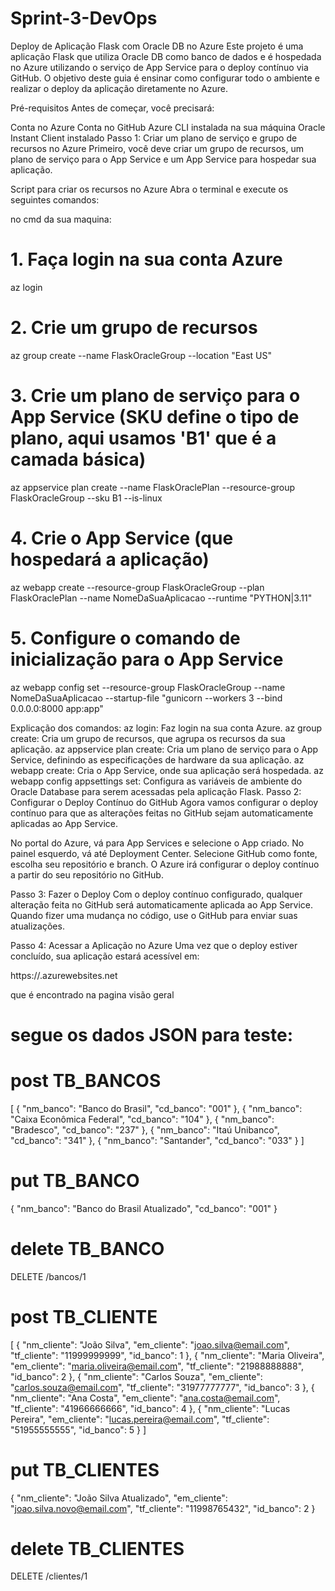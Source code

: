 # Sprint-3-DevOps

Deploy de Aplicação Flask com Oracle DB no Azure
Este projeto é uma aplicação Flask que utiliza Oracle DB como banco de dados e é hospedada no Azure utilizando o serviço de App Service para o deploy contínuo via GitHub. O objetivo deste guia é ensinar como configurar todo o ambiente e realizar o deploy da aplicação diretamente no Azure.

Pré-requisitos
Antes de começar, você precisará:

Conta no Azure
Conta no GitHub
Azure CLI instalada na sua máquina
Oracle Instant Client instalado
Passo 1: Criar um plano de serviço e grupo de recursos no Azure
Primeiro, você deve criar um grupo de recursos, um plano de serviço para o App Service e um App Service para hospedar sua aplicação.

Script para criar os recursos no Azure
Abra o terminal e execute os seguintes comandos:

no cmd da sua maquina:

# 1. Faça login na sua conta Azure
az login

# 2. Crie um grupo de recursos
az group create --name FlaskOracleGroup --location "East US"

# 3. Crie um plano de serviço para o App Service (SKU define o tipo de plano, aqui usamos 'B1' que é a camada básica)
az appservice plan create --name FlaskOraclePlan --resource-group FlaskOracleGroup --sku B1 --is-linux

# 4. Crie o App Service (que hospedará a aplicação)
az webapp create --resource-group FlaskOracleGroup --plan FlaskOraclePlan --name NomeDaSuaAplicacao --runtime "PYTHON|3.11"

# 5. Configure o comando de inicialização para o App Service
az webapp config set --resource-group FlaskOracleGroup --name NomeDaSuaAplicacao --startup-file "gunicorn --workers 3 --bind 0.0.0.0:8000 app:app"

Explicação dos comandos:
az login: Faz login na sua conta Azure.
az group create: Cria um grupo de recursos, que agrupa os recursos da sua aplicação.
az appservice plan create: Cria um plano de serviço para o App Service, definindo as especificações de hardware da sua aplicação.
az webapp create: Cria o App Service, onde sua aplicação será hospedada.
az webapp config appsettings set: Configura as variáveis de ambiente do Oracle Database para serem acessadas pela aplicação Flask.
Passo 2: Configurar o Deploy Contínuo do GitHub
Agora vamos configurar o deploy contínuo para que as alterações feitas no GitHub sejam automaticamente aplicadas ao App Service.

No portal do Azure, vá para App Services e selecione o App criado.
No painel esquerdo, vá até Deployment Center.
Selecione GitHub como fonte, escolha seu repositório e branch.
O Azure irá configurar o deploy contínuo a partir do seu repositório no GitHub.

Passo 3: Fazer o Deploy
Com o deploy contínuo configurado, qualquer alteração feita no GitHub será automaticamente aplicada ao App Service. Quando fizer uma mudança no código, use o GitHub para enviar suas atualizações.

Passo 4: Acessar a Aplicação no Azure
Uma vez que o deploy estiver concluído, sua aplicação estará acessível em:

https://<NomeDaSuaAplicacao>.azurewebsites.net

que é encontrado na pagina visão geral

# segue os dados JSON para teste:

# post TB_BANCOS

[
    {
        "nm_banco": "Banco do Brasil",
        "cd_banco": "001"
    },
    {
        "nm_banco": "Caixa Econômica Federal",
        "cd_banco": "104"
    },
    {
        "nm_banco": "Bradesco",
        "cd_banco": "237"
    },
    {
        "nm_banco": "Itaú Unibanco",
        "cd_banco": "341"
    },
    {
        "nm_banco": "Santander",
        "cd_banco": "033"
    }
]

# put TB_BANCO

{
    "nm_banco": "Banco do Brasil Atualizado",
    "cd_banco": "001"
}

# delete TB_BANCO

DELETE /bancos/1

# post TB_CLIENTE

[
    {
        "nm_cliente": "João Silva",
        "em_cliente": "joao.silva@email.com",
        "tf_cliente": "11999999999",
        "id_banco": 1
    },
    {
        "nm_cliente": "Maria Oliveira",
        "em_cliente": "maria.oliveira@email.com",
        "tf_cliente": "21988888888",
        "id_banco": 2
    },
    {
        "nm_cliente": "Carlos Souza",
        "em_cliente": "carlos.souza@email.com",
        "tf_cliente": "31977777777",
        "id_banco": 3
    },
    {
        "nm_cliente": "Ana Costa",
        "em_cliente": "ana.costa@email.com",
        "tf_cliente": "41966666666",
        "id_banco": 4
    },
    {
        "nm_cliente": "Lucas Pereira",
        "em_cliente": "lucas.pereira@email.com",
        "tf_cliente": "51955555555",
        "id_banco": 5
    }
]

# put TB_CLIENTES

{
    "nm_cliente": "João Silva Atualizado",
    "em_cliente": "joao.silva.novo@email.com",
    "tf_cliente": "11998765432",
    "id_banco": 2
}

# delete TB_CLIENTES

DELETE /clientes/1
